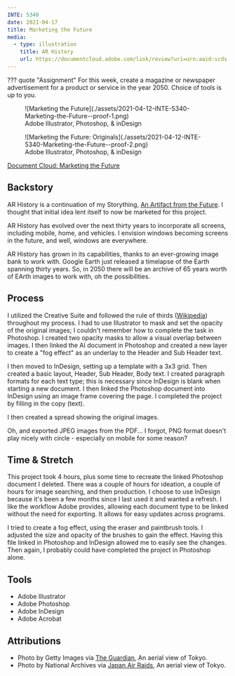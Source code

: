 ```yaml
---
INTE: 5340
date: 2021-04-17
title: Marketing the Future
media:
  - type: illustration
    title: AR History
    url: https://documentcloud.adobe.com/link/review?uri=urn:aaid:scds:US:ddfe993c-dc0d-4afd-af61-c73247009c84
---
```


??? quote "Assignment"
    For this week, create a magazine or newspaper advertisement for a product or service in the year 2050. Choice of tools is up to you.

<figure markdown>
  ![Marketing the Future](./assets/2021-04-12-INTE-5340-Marketing-the-Future--proof-1.png)
  <figcaption>Adobe Illustrator, Photoshop, & inDesign</figcaption>
</figure>

<figure markdown>
  ![Marketing the Future: Originals](./assets/2021-04-12-INTE-5340-Marketing-the-Future--proof-2.png)
  <figcaption>Adobe Illustrator, Photoshop, & inDesign</figcaption>
</figure>

[Document Cloud: Marketing the Future](https://documentcloud.adobe.com/link/review?uri=urn:aaid:scds:US:ddfe993c-dc0d-4afd-af61-c73247009c84)

## Backstory

AR History is a continuation of my Storything, [An Artifact from the Future](../2021-02-06-mid-storything-1). I thought that initial idea lent itself to now be marketed for this project.

AR History has evolved over the next thirty years to incorporate all screens, including mobile, home, and vehicles. I envision windows becoming screens in the future, and well, windows are everywhere.

AR History has grown in its capabilities, thanks to an ever-growing image bank to work with. Google Earth just released a timelapse of the Earth spanning thirty years. So, in 2050 there will be an archive of 65 years worth of EArth images to work with, oh the possibilities.

## Process

I utilized the Creative Suite and followed the rule of thirds ([Wikipedia](https://en.wikipedia.org/wiki/Rule_of_thirds)) throughout my process. I had to use Illustrator to mask and set the opacity of the original images; I couldn't remember how to complete the task in Photoshop. I created two opacity masks to allow a visual overlap between images. I then linked the AI document in Photoshop and created a new layer to create a "fog effect" as an underlay to the Header and Sub Header text.

I then moved to InDesign, setting up a template with a 3x3 grid. Then created a basic layout, Header, Sub Header, Body text. I created paragraph formats for each text type; this is necessary since InDesign is blank when starting a new document. I then linked the Photoshop document into InDesign using an image frame covering the page. I completed the project by filling in the copy (text).

I then created a spread showing the original images.

Oh, and exported JPEG images from the PDF... I forgot, PNG format doesn't play nicely with circle - especially on mobile for some reason?

## Time & Stretch

This project took 4 hours, plus some time to recreate the linked Photoshop document I deleted. There was a couple of hours for ideation, a couple of hours for image searching, and then production. I choose to use InDesign because it's been a few months since I last used it and wanted a refresh. I like the workflow Adobe provides, allowing each document type to be linked without the need for exporting. It allows for easy updates across programs.

I tried to create a fog effect, using the eraser and paintbrush tools. I adjusted the size and opacity of the brushes to gain the effect. Having this file linked in Photoshop and InDesign allowed me to easily see the changes. Then again, I probably could have completed the project in Photoshop alone.

## Tools

- Adobe Illustrator
- Adobe Photoshop
- Adobe InDesign
- Adobe Acrobat

## Attributions

- Photo by Getty Images via [The Guardian](https://www.theguardian.com/cities/2019/jun/13/a-city-built-on-water-the-hidden-rivers-under-tokyos-concrete-and-neon), An aerial view of Tokyo.
- Photo by National Archives via [Japan Air Raids](https://www.japanairraids.org/wp-content/uploads/2010/09/289973-aerial-view-of-Tokyo.jpg), An aerial view of Tokyo.
